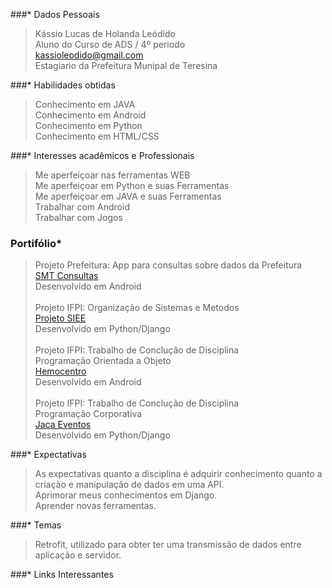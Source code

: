 
###* Dados Pessoais
> Kássio Lucas de Holanda Leódido <br/>
> Aluno do Curso de ADS / 4º periodo <br/>
> kassioleodido@gmail.com <br/>
> Estagiario da Prefeitura Munipal de Teresina <br/>

###* Habilidades obtidas
> Conhecimento em JAVA <br/>
> Conhecimento em Android <br/>
> Conhecimento em Python <br/>
> Conhecimento em HTML/CSS <br/>

###* Interesses acadêmicos e Professionais
> Me aperfeiçoar nas ferramentas WEB <br/>
> Me aperfeiçoar em Python e suas Ferramentas <br/>
> Me aperfeiçoar em JAVA e suas Ferramentas <br/>
> Trabalhar com Android <br/>
> Trabalhar com Jogos <br/>

### Portifólio*
> Projeto Prefeitura: App para consultas sobre dados da Prefeitura<br/>
> [SMT Consultas](https://github.com/KassioHolanda/Projetos-Prefeitura/tree/master/SMT-Consultas) <br/>
> Desenvolvido em Android<br/>
> <br/>
> Projeto IFPI: Organização de Sistemas e Metodos<br/>
> [Projeto SIEE](https://github.com/fabiomsrs/SIEE) <br/>
> Desenvolvido em Python/Django <br/>
> <br/>
> Projeto IFPI: Trabalho de Conclução de Disciplina<br/>Programação Orientada a Objeto<br/>
> [Hemocentro](https://github.com/KassioHolanda/Tecnologo_Em_ADS_IFPI/tree/master/Periodo%202016.2/Atividades_POO/App%20Android/Hemocentros)<br/>
> Desenvolvido em Android<br/>
> <br/>
> Projeto IFPI: Trabalho de Conclução de Disciplina<br/>Programação Corporativa<br/>
> [Jaca Eventos](https://github.com/leonfers/JacaEventos)<br/>
> Desenvolvido em Python/Django<br/>

###* Expectativas
> As expectativas quanto a disciplina é adquirir conhecimento quanto a criação e manipulação de dados em uma API.<br/>
> Aprimorar meus conhecimentos em Django.<br/>
> Aprender novas ferramentas.

###* Temas 
> Retrofit, utilizado para obter ter uma transmissão de dados entre aplicação e servidor.<br/>

###* Links Interessantes
> 
